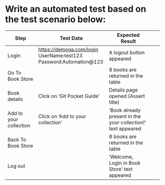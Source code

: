 # Write an automated test based on the test scenario below:
| Step             	| Test Data                                                                	| Expected Result                    	|   	|   	|
|------------------	|--------------------------------------------------------------------------	|------------------------------------	|---	|---	|
| Login            	| https://demoqa.com/login<br>UserName:test123 <br>Password:Automation@123 	| A logout button appeared           	|   	|   	|
| Go To Book Store 	|                                                                          	| 8 books are returned in the table  	|   	|   	|
| Book details     	| Click on ‘Git Pocket Guide’                                              	| Details page opened (Assert title) 	|   	|   	|
| Add to your collection     	| Click on ‘Add to your collection’                                               	| ‘Book already present in the your collection!’ text appeared 	|   	|   	|
| Back To Book Store     	|                                                	| 8 books are returned in the table 	|   	|   	|
| Log out     	|                                                	| ‘Welcome,<br>Login in Book Store’ text  <br>appeared 	|   	|   	|